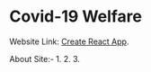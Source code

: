 # Covid-19 Welfare
Website Link: [Create React App](https://covid-19-welfare.netlify.app/).

About Site:-
1.
2.
3.